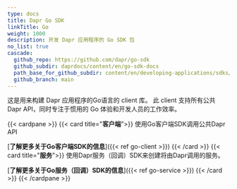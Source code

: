 ```yaml
---
type: docs
title: Dapr Go SDK
linkTitle: Go
weight: 1000
description: 开发 Dapr 应用程序的 Go SDK 包
no_list: true
cascade:
  github_repo: https://github.com/dapr/go-sdk
  github_subdir: daprdocs/content/en/go-sdk-docs
  path_base_for_github_subdir: content/en/developing-applications/sdks/go/
  github_branch: main
---
```


这是用来构建 Dapr 应用程序的Go语言的 client 库。 此 client 支持所有公共 Dapr API，同时专注于惯用的 Go 体验和开发人员的工作效率。

{{< cardpane >}}
{{< card title="**客户端**">}}
使用Go客户端SDK调用公共Dapr API

[**了解更多关于Go客户端SDK的信息**]({{< ref go-client >}})
{{< /card >}}
{{< card title="**服务**">}}
使用Dapr服务（回调）SDK来创建将由Dapr调用的服务。

[**了解更多关于Go服务（回调）SDK的信息**]({{< ref go-service >}})
{{< /card >}}
{{< /cardpane >}}

